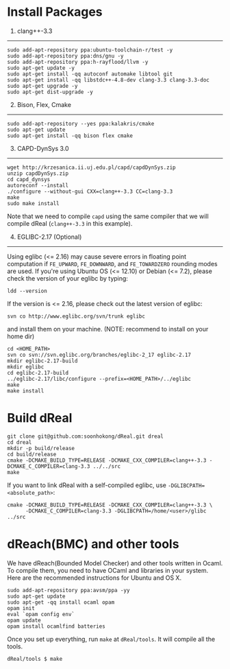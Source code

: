 Install Packages
================

1. clang++-3.3
--------------

    sudo add-apt-repository ppa:ubuntu-toolchain-r/test -y
    sudo add-apt-repository ppa:dns/gnu -y
    sudo add-apt-repository ppa:h-rayflood/llvm -y
    sudo apt-get update -y
    sudo apt-get install -qq autoconf automake libtool git
    sudo apt-get install -qq libstdc++-4.8-dev clang-3.3 clang-3.3-doc
    sudo apt-get upgrade -y
    sudo apt-get dist-upgrade -y

2. Bison, Flex, Cmake
---------------------

    sudo add-apt-repository --yes ppa:kalakris/cmake
    sudo apt-get update
    sudo apt-get install -qq bison flex cmake

3. CAPD-DynSys 3.0
------------------

    wget http://krzesanica.ii.uj.edu.pl/capd/capdDynSys.zip
    unzip capdDynSys.zip
    cd capd_dynsys
    autoreconf --install
    ./configure --without-gui CXX=clang++-3.3 CC=clang-3.3
    make
    sudo make install

Note that we need to compile ``capd`` using the same compiler that we
will compile dReal (``clang++-3.3`` in this example).


4. EGLIBC-2.17 (Optional)
-------------------------

Using eglibc (<= 2.16) may cause severe errors in floating point
computation if ``FE_UPWARD``, ``FE_DOWNWARD``, and ``FE_TOWARDZERO``
rounding modes are used. If you're using Ubuntu OS (<= 12.10) or
Debian (<= 7.2), please check the version of your eglibc by typing:

    ldd --version

If the version is <= 2.16, please check out the latest version of eglibc:

    svn co http://www.eglibc.org/svn/trunk eglibc

and install them on your machine. (NOTE: recommend to install on your home dir)

    cd <HOME_PATH>
    svn co svn://svn.eglibc.org/branches/eglibc-2_17 eglibc-2.17
    mkdir eglibc-2.17-build
    mkdir eglibc
    cd eglibc-2.17-build
    ../eglibc-2.17/libc/configure --prefix=<HOME_PATH>/../eglibc
    make
    make install


Build dReal
===========

    git clone git@github.com:soonhokong/dReal.git dreal
    cd dreal
    mkdir -p build/release
    cd build/release
    cmake -DCMAKE_BUILD_TYPE=RELEASE -DCMAKE_CXX_COMPILER=clang++-3.3 -DCMAKE_C_COMPILER=clang-3.3 ../../src
    make

If you want to link dReal with a self-compiled eglibc, use ``-DGLIBCPATH=<absolute_path>``:

~~~~~~~~~
cmake -DCMAKE_BUILD_TYPE=RELEASE -DCMAKE_CXX_COMPILER=clang++-3.3 \
      -DCMAKE_C_COMPILER=clang-3.3 -DGLIBCPATH=/home/<user>/glibc ../src
~~~~~~~~~


dReach(BMC) and other tools
===========================

We have dReach(Bounded Model Checker) and other tools written in
Ocaml. To compile them, you need to have OCaml and libraries in your
system. Here are the recommended instructions for Ubuntu and OS X.

    sudo add-apt-repository ppa:avsm/ppa -yy
    sudo apt-get update
    sudo apt-get -qq install ocaml opam
    opam init
    eval `opam config env`
    opam update
    opam install ocamlfind batteries

Once you set up everything, run `make` at `dReal/tools`. It will compile
all the tools.

    dReal/tools $ make
